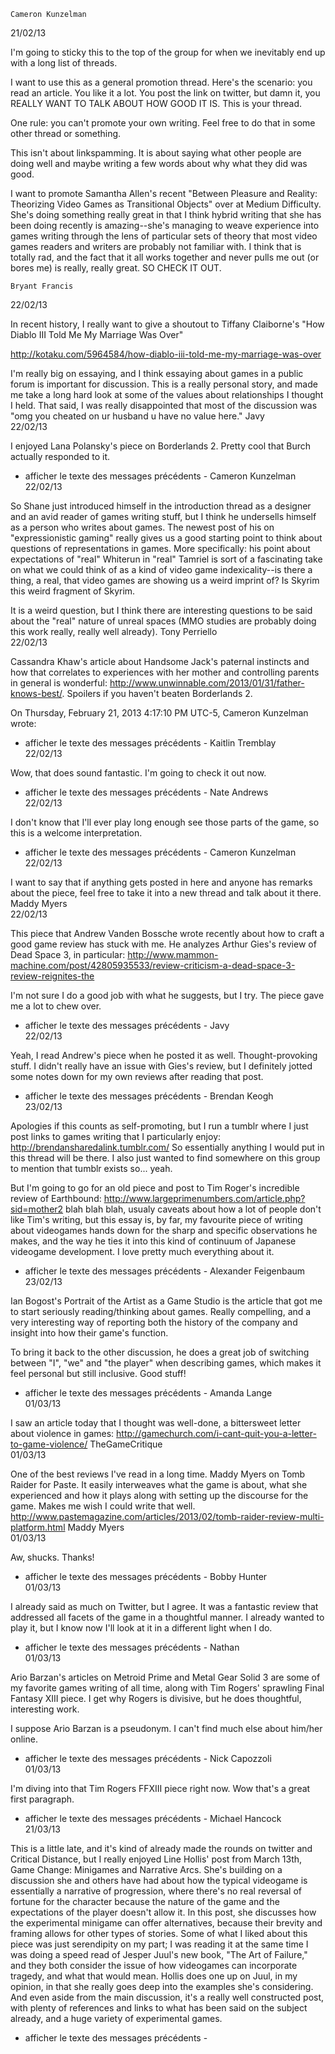  	Cameron Kunzelman 	
21/02/13
  
I'm going to sticky this to the top of the group for when we inevitably end up with a long list of threads.

I want to use this as a general promotion thread. Here's the scenario: you read an article. You like it a lot. You post the link on twitter, but damn it, you REALLY WANT TO TALK ABOUT HOW GOOD IT IS. This is your thread.

One rule: you can't promote your own writing. Feel free to do that in some other thread or something.

This isn't about linkspamming. It is about saying what other people are doing well and maybe writing a few words about why what they did was good.

I want to promote Samantha Allen's recent "Between Pleasure and Reality: Theorizing Video Games as Transitional Objects" over at Medium Difficulty. She's doing something really great in that I think hybrid writing that she has been doing recently is amazing--she's managing to weave experience into games writing through the lens of particular sets of theory that most video games readers and writers are probably not familiar with. I think that is totally rad, and the fact that it all works together and never pulls me out (or bores me) is really, really great. SO CHECK IT OUT.

	Bryant Francis 	
22/02/13
  
In recent history, I really want to give a shoutout to Tiffany Claiborne's "How Diablo III Told Me My Marriage Was Over"

http://kotaku.com/5964584/how-diablo-iii-told-me-my-marriage-was-over

I'm really big on essaying, and I think essaying about games in a public forum is important for discussion. This is a really personal story, and made me take a long hard look at some of the values about relationships I thought I held. That said, I was really disappointed that most of the discussion was "omg you cheated on ur husband u have no value here."
	Javy 	
22/02/13
  
I enjoyed Lana Polansky's piece on Borderlands 2. Pretty cool that Burch actually responded to it.
- afficher le texte des messages précédents -
	Cameron Kunzelman 	
22/02/13
  
So Shane just introduced himself in the introduction thread as a designer and an avid reader of games writing stuff, but I think he undersells himself as a person who writes about games. The newest post of his on "expressionistic gaming" really gives us a good starting point to think about questions of representations in games. More specifically: his point about expectations of "real" Whiterun in "real" Tamriel is sort of a fascinating take on what we could think of as a kind of video game indexicality--is there a thing, a real, that video games are showing us a weird imprint of? Is Skyrim this weird fragment of Skyrim.

It is a weird question, but I think there are interesting questions to be said about the "real" nature of unreal spaces (MMO studies are probably doing this work really, really well already).
	Tony Perriello 	
22/02/13
  
Cassandra Khaw's article about Handsome Jack's paternal instincts and how that correlates to experiences with her mother and controlling parents in general is wonderful: http://www.unwinnable.com/2013/01/31/father-knows-best/. Spoilers if you haven't beaten Borderlands 2.

On Thursday, February 21, 2013 4:17:10 PM UTC-5, Cameron Kunzelman wrote:
- afficher le texte des messages précédents -
	Kaitlin Tremblay 	
22/02/13
  
Wow, that does sound fantastic. I'm going to check it out now.
- afficher le texte des messages précédents -
	Nate Andrews 	
22/02/13
  
I don't know that I'll ever play long enough see those parts of the game, so this is a welcome interpretation.
- afficher le texte des messages précédents -
	Cameron Kunzelman 	
22/02/13
  
I want to say that if anything gets posted in here and anyone has remarks about the piece, feel free to take it into a new thread and talk about it there.
	Maddy Myers 	
22/02/13
  
This piece that Andrew Vanden Bossche wrote recently about how to craft a good game review has stuck with me. He analyzes Arthur Gies's review of Dead Space 3, in particular:
http://www.mammon-machine.com/post/42805935533/review-criticism-a-dead-space-3-review-reignites-the

I'm not sure I do a good job with what he suggests, but I try. The piece gave me a lot to chew over.
- afficher le texte des messages précédents -
	Javy 	
22/02/13
  
Yeah, I read Andrew's piece when he posted it as well. Thought-provoking stuff. I didn't really have an issue with Gies's review, but I definitely jotted some notes down for my own reviews after reading that post.
- afficher le texte des messages précédents -
	Brendan Keogh 	
23/02/13
  
Apologies if this counts as self-promoting, but I run a tumblr where I just post links to games writing that I particularly enjoy: http://brendansharedalink.tumblr.com/ So essentially anything I would put in this thread will be there. I also just wanted to find somewhere on this group to mention that tumblr exists so... yeah.

But I'm going to go for an old piece and post to Tim Roger's incredible review of Earthbound: http://www.largeprimenumbers.com/article.php?sid=mother2 blah blah blah, usualy caveats about how a lot of people don't like Tim's writing, but this essay is, by far, my favourite piece of writing about videogames hands down for the sharp and specific observations he makes, and the way he ties it into this kind of continuum of Japanese videogame development. I love pretty much everything about it.
- afficher le texte des messages précédents -
	Alexander Feigenbaum 	
23/02/13
  
Ian Bogost's Portrait of the Artist as a Game Studio is the article that got me to start seriously reading/thinking about games. Really compelling, and a very interesting way of reporting both the history of the company and insight into how their game's function. 

To bring it back to the other discussion, he does a great job of switching between "I", "we" and "the player" when describing games, which makes it feel personal but still inclusive. Good stuff!
- afficher le texte des messages précédents -
	Amanda Lange 	
01/03/13
  
I saw an article today that I thought was well-done, a bittersweet letter about violence in games: http://gamechurch.com/i-cant-quit-you-a-letter-to-game-violence/
	TheGameCritique 	
01/03/13
  
One of the best reviews I've read in a long time. Maddy Myers on Tomb Raider for Paste. It easily interweaves what the game is about, what she experienced and how it plays along with setting up the discourse for the game. Makes me wish I could write that well. http://www.pastemagazine.com/articles/2013/02/tomb-raider-review-multi-platform.html
	Maddy Myers 	
01/03/13
  
Aw, shucks. Thanks!
- afficher le texte des messages précédents -
	Bobby Hunter 	
01/03/13
  
I already said as much on Twitter, but I agree. It was a fantastic review that addressed all facets of the game in a thoughtful manner. I already wanted to play it, but I know now I'll look at it in a different light when I do.
- afficher le texte des messages précédents -
	Nathan 	
01/03/13
  
Ario Barzan's articles on Metroid Prime and Metal Gear Solid 3 are some of my favorite games writing of all time, along with Tim Rogers' sprawling Final Fantasy XIII piece. I get why Rogers is divisive, but he does thoughtful, interesting work.

I suppose Ario Barzan is a pseudonym. I can't find much else about him/her online.
- afficher le texte des messages précédents -
	Nick Capozzoli 	
01/03/13
  
I'm diving into that Tim Rogers FFXIII piece right now. Wow that's a great first paragraph.
- afficher le texte des messages précédents -
	Michael Hancock 	
21/03/13
  
This is a little late, and it's kind of already made the rounds on twitter and Critical Distance, but I really enjoyed Line Hollis' post from March 13th, Game Change: Minigames and Narrative Arcs. She's building on a discussion she and others have had about how the typical videogame is essentially a narrative of progression, where there's no real reversal of fortune for the character because the nature of the game and the expectations of the player doesn't allow it. In this post, she discusses how the experimental minigame can offer alternatives, because their brevity and framing allows for other types of stories. Some of what I liked about this piece was just serendipity on my part; I was reading it at the same time I was doing a speed read of Jesper Juul's new book, "The Art of Failure," and they both consider the issue of how videogames can incorporate tragedy, and what that would mean. Hollis does one up on Juul, in my opinion, in that she really goes deep into the examples she's considering. And even aside from the main discussion, it's a really well constructed post, with plenty of references and links to what has been said on the subject already, and a huge variety of experimental games.
- afficher le texte des messages précédents -

